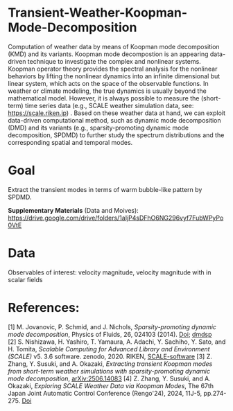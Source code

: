 # Transient-Weather-Koopman-Mode-Decomposition
Computation of weather data by means of Koopman mode decomposition (KMD) and its variants. Koopman mode decompostion is an appearing data-driven technique to investigate the complex and nonlinear systems.
Koopman operator theory provides the spectral analysis for the nonlinear behaviors by lifting the nonlinear dynamics into an infinite dimensional but linear system, which acts on the space of the observable functions.
In weather or climate modeling, the true dynamics is usually beyond the mathematical model. However, it is always possible to measure the (short-term) time series data (e.g., SCALE weather simulation data, see: https://scale.riken.jp) .
Based on these weather data at hand, we can exploit data-driven computational method, such as dynamic mode decomposition (DMD) and its variants (e.g., sparsity-promoting dynamic mode decomposition, SPDMD) to further study the spectrum distributions and the corresponding spatial and temporal modes.

# Goal
Extract the transient modes in terms of warm bubble-like pattern by SPDMD.  

**Supplementary Materials** 
(Data and Moives): https://drive.google.com/drive/folders/1aIjP4sDFhO6NG296vyf7FubWPyPo0VtE

# Data
Observables of interest: velocity magnitude, velocity magnitude with in scalar fields

# References:
[1] M. Jovanovic, P. Schmid, and J. Nichols, *Sparsity-promoting dynamic mode decomposition*, Physics of Fluids, 26, 024103 (2014). [Doi](https://doi.org/10.1063/1.4863670); [dmdsp](https://www.ece.umn.edu/users/mihailo/software/dmdsp/)  
[2] S. Nishizawa, H. Yashiro, T. Yamaura, A. Adachi, Y. Sachiho, Y. Sato, and H. Tomita, *Scalable Computing for Advanced Library and Environment (SCALE)* v5. 3.6 software. 
zenodo, 2020. RIKEN, [SCALE-software](https://scale.riken.jp) 
[3] Z. Zhang, Y. Susuki, and A. Okazaki, *Extracting transient Koopman modes from short-term weather simulations with sparsity-promoting dynamic mode decomposition*, [arXiv:2506.14083](http://arxiv.org/abs/2506.14083)
[4] Z. Zhang, Y. Susuki, and A. Okazaki, *Exploring SCALE Weather Data via Koopman Modes*, The 67th Japan Joint Automatic Control Conference (Rengo'24), 2024, 11J-5, pp.274-275. [Doi](https://www.jstage.jst.go.jp/article/jacc/67/0/67_274/_article/-char/en)  
